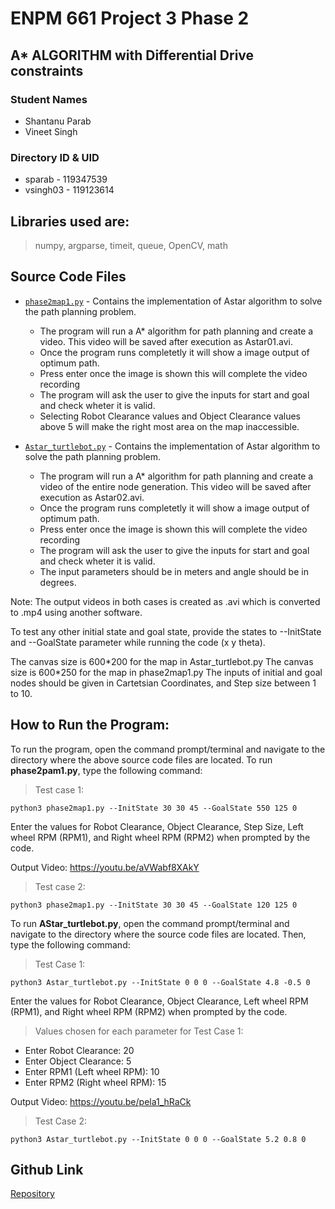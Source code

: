 # ENPM 661 Project 3 Phase 2

## A* ALGORITHM with Differential Drive constraints

### Student Names
- Shantanu Parab
- Vineet Singh

### Directory ID & UID
- sparab - 119347539
- vsingh03 - 119123614

## Libraries used are: 
>numpy, argparse, timeit, queue, OpenCV, math 

## Source Code Files

- [`phase2map1.py`](phase2map1.py) - Contains the implementation of Astar algorithm to solve the path planning problem.
  + The program will run a A* algorithm for path planning and create a video. This video will be saved after execution as Astar01.avi.
  + Once the program runs  completetly it will show  a image output of optimum path.
  + Press enter once the image is shown this will complete the video recording
  + The program will ask the user to give the inputs for start and goal and check wheter it is valid.
  + Selecting Robot Clearance values and Object Clearance values above 5 will make the right most area on the map inaccessible. 

- [`Astar_turtlebot.py`](Astar-turtlebot.py) - Contains the implementation of Astar algorithm to solve the path planning problem.
  + The program will run a A* algorithm for path planning and create a video of the entire node generation. This video will be saved after execution as Astar02.avi.
  + Once the program runs  completetly it will show  a image output of optimum path.
  + Press enter once the image is shown this will complete the video recording
  + The program will ask the user to give the inputs for start and goal and check wheter it is valid.
  + The input parameters should be in meters and angle should be in degrees. 


Note: The output videos in both cases is created as .avi which is converted to .mp4 using another software.

  To test any other initial state and goal state, provide the states to --InitState and --GoalState parameter while running the code (x y theta). 

  The canvas size is 600\*200 for the map in Astar_turtlebot.py
  The canvas size is 600\*250 for the map in phase2map1.py
  The inputs of initial and goal nodes should be given in Cartetsian Coordinates, and Step size between 1 to 10. 

## How to Run the Program:

To run the program, open the command prompt/terminal and navigate to the directory where the above source code files are located. To run **phase2pam1.py**, type the following command: 

>Test case 1:
    
    python3 phase2map1.py --InitState 30 30 45 --GoalState 550 125 0

Enter the values for Robot Clearance, Object Clearance, Step Size, Left wheel RPM (RPM1), and Right wheel RPM (RPM2) when prompted by the code.  

Output Video: https://youtu.be/aVWabf8XAkY

>Test case 2:
    
    python3 phase2map1.py --InitState 30 30 45 --GoalState 120 125 0


To run **AStar_turtlebot.py**, open the command prompt/terminal and navigate to the directory where the source code files are located. Then, type the following command: 

>Test Case 1: 

    python3 Astar_turtlebot.py --InitState 0 0 0 --GoalState 4.8 -0.5 0

Enter the values for Robot Clearance, Object Clearance, Left wheel RPM (RPM1), and Right wheel RPM (RPM2) when prompted by the code.  

>Values chosen for each parameter for Test Case 1:  
+ Enter Robot Clearance: 20
+ Enter Object Clearance: 5
+ Enter RPM1 (Left wheel RPM): 10
+ Enter RPM2 (Right wheel RPM): 15

Output Video: https://youtu.be/pela1_hRaCk

>Test Case 2: 
    
    python3 Astar_turtlebot.py --InitState 0 0 0 --GoalState 5.2 0.8 0


<!-- Note:  -->

<!-- ROS Link: https://youtu.be/8U9iF_QIr0E -->

## Github Link
[Repository](https://github.com/VKSingh03/Astar-on-turtlebot.git)

<!-- ## Video Output
[Output Video for map1](Astar01.mp4) -->




